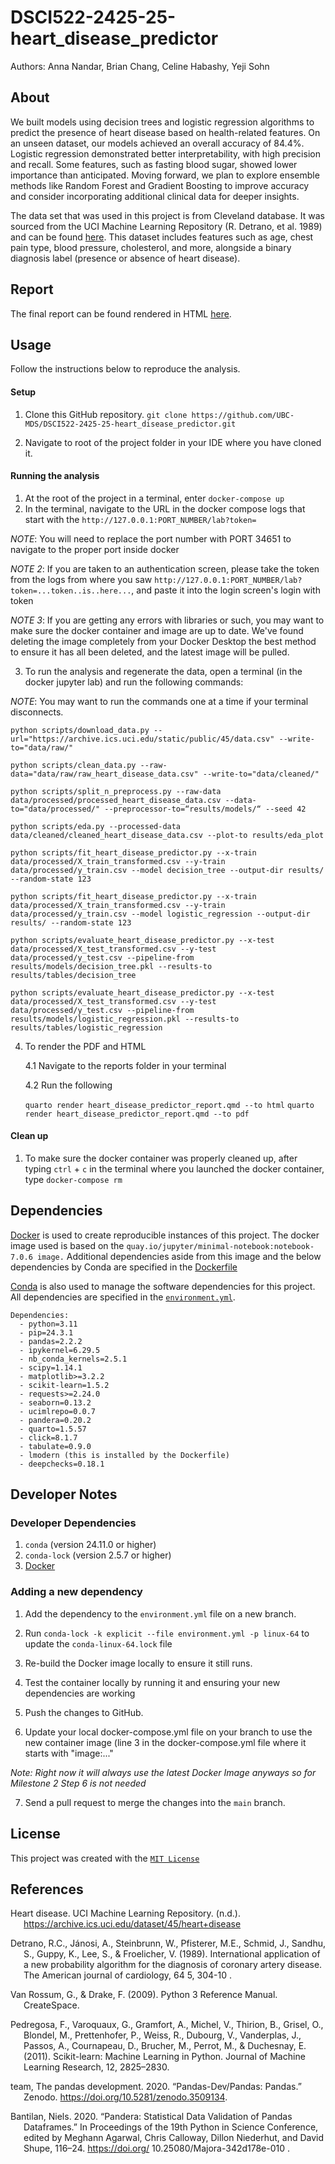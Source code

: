 # DSCI522-2425-25-heart_disease_predictor

Authors: Anna Nandar, Brian Chang, Celine Habashy, Yeji Sohn

## About

We built models using decision trees and logistic regression algorithms to predict the presence of heart disease based on health-related features. On an unseen dataset, our models achieved an overall accuracy of 84.4%. Logistic regression demonstrated better interpretability, with high precision and recall. Some features, such as fasting blood sugar, showed lower importance than anticipated. Moving forward, we plan to explore ensemble methods like Random Forest and Gradient Boosting to improve accuracy and consider incorporating additional clinical data for deeper insights.

The data set that was used in this project is from Cleveland database. It was sourced from the UCI Machine
Learning Repository (R. Detrano, et al. 1989) and can be found
[here](https://archive.ics.uci.edu/dataset/45/heart+disease). This dataset includes features such as age, chest pain type, blood pressure, cholesterol, and more, alongside a binary diagnosis label (presence or absence of heart disease). 

## Report

The final report can be found rendered in HTML
[here](https://ubc-mds.github.io/DSCI522-2425-25-heart_disease_predictor/).

## Usage

Follow the instructions below to reproduce the analysis.

#### Setup

1. Clone this GitHub repository. `git clone https://github.com/UBC-MDS/DSCI522-2425-25-heart_disease_predictor.git`

2. Navigate to root of the project folder in your IDE where you have cloned it.

#### Running the analysis

1. At the root of the project in a terminal, enter
    ```docker-compose up```
2. In the terminal, navigate to the URL in the docker compose logs that start with the `http://127.0.0.1:PORT_NUMBER/lab?token=`

*NOTE*: You will need to replace the port number with PORT 34651 to navigate to the proper port inside docker

*NOTE 2*: If you are taken to an authentication screen, please take the token from the logs from where you saw `http://127.0.0.1:PORT_NUMBER/lab?token=...token..is..here...`, and paste it into the login screen's login with token

*NOTE 3*: If you are getting any errors with libraries or such, you may want to make sure the docker container and image are up to date. We've found deleting the image completely from your Docker Desktop the best method to ensure it has all been deleted, and the latest image will be pulled.

3. To run the analysis and regenerate the data, open a terminal (in the docker jupyter lab) and run the following commands:

*NOTE*: You may want to run the commands one at a time if your terminal disconnects.
```
python scripts/download_data.py --url="https://archive.ics.uci.edu/static/public/45/data.csv" --write-to="data/raw/"

python scripts/clean_data.py --raw-data="data/raw/raw_heart_disease_data.csv" --write-to="data/cleaned/"

python scripts/split_n_preprocess.py --raw-data data/processed/processed_heart_disease_data.csv --data-to="data/processed/" --preprocessor-to=“results/models/“ --seed 42

python scripts/eda.py --processed-data data/cleaned/cleaned_heart_disease_data.csv --plot-to results/eda_plot

python scripts/fit_heart_disease_predictor.py --x-train data/processed/X_train_transformed.csv --y-train data/processed/y_train.csv --model decision_tree --output-dir results/ --random-state 123

python scripts/fit_heart_disease_predictor.py --x-train data/processed/X_train_transformed.csv --y-train data/processed/y_train.csv --model logistic_regression --output-dir results/ --random-state 123

python scripts/evaluate_heart_disease_predictor.py --x-test data/processed/X_test_transformed.csv --y-test data/processed/y_test.csv --pipeline-from results/models/decision_tree.pkl --results-to results/tables/decision_tree

python scripts/evaluate_heart_disease_predictor.py --x-test data/processed/X_test_transformed.csv --y-test data/processed/y_test.csv --pipeline-from results/models/logistic_regression.pkl --results-to results/tables/logistic_regression
```

4. To render the PDF and HTML

    4.1 Navigate to the reports folder in your terminal
    
    4.2 Run the following

      `quarto render heart_disease_predictor_report.qmd --to html`
      `quarto render heart_disease_predictor_report.qmd --to pdf`

#### Clean up
1. To make sure the docker container was properly cleaned up, after typing `ctrl` + `c` in the terminal where you launched the docker container, type `docker-compose rm`

## Dependencies
[Docker](https://www.docker.com/) is used to create reproducible instances of this project. The docker image used is based on the `quay.io/jupyter/minimal-notebook:notebook-7.0.6 image.` Additional dependencies aside from this image and the below dependencies by Conda are specified in the [Dockerfile](Dockerfile)

[Conda](https://docs.conda.io/projects/conda/en/latest/user-guide/install/index.html) is also used to manage the software dependencies for this project.
All dependencies are specified in the [`environment.yml`](environment.yml).

```
Dependencies:
  - python=3.11
  - pip=24.3.1
  - pandas=2.2.2
  - ipykernel=6.29.5
  - nb_conda_kernels=2.5.1
  - scipy=1.14.1
  - matplotlib>=3.2.2
  - scikit-learn=1.5.2
  - requests>=2.24.0
  - seaborn=0.13.2
  - ucimlrepo=0.0.7
  - pandera=0.20.2
  - quarto=1.5.57
  - click=8.1.7
  - tabulate=0.9.0
  - lmodern (this is installed by the Dockerfile)
  - deepchecks=0.18.1
```
## Developer Notes
### Developer Dependencies
1. `conda` (version 24.11.0 or higher)
2. `conda-lock` (version 2.5.7 or higher)
3. [Docker](https://www.docker.com/) 
### Adding a new dependency

1. Add the dependency to the `environment.yml` file on a new branch.

2. Run `conda-lock -k explicit --file environment.yml -p linux-64` to update the `conda-linux-64.lock` file

3. Re-build the Docker image locally to ensure it still runs.

4. Test the container locally by running it and ensuring your new dependencies are working

5. Push the changes to GitHub.

6. Update your local docker-compose.yml file on your branch to use the new container image (line 3 in the docker-compose.yml file where it starts with "image:..."

*Note: Right now it will always use the latest Docker Image anyways so for Milestone 2 Step 6 is not needed*

7. Send a pull request to merge the changes into the `main` branch. 

## License

This project was created with the [`MIT License`](LICENSE.md)

## References

<div id="refs" class="references hanging-indent">

<div id="ref-UCI">

Heart disease. UCI Machine Learning Repository. (n.d.). https://archive.ics.uci.edu/dataset/45/heart+disease 

</div>

<div id="ref-Detrano1989">

Detrano, R.C., Jánosi, A., Steinbrunn, W., Pfisterer, M.E., Schmid, J., Sandhu, S., Guppy, K., Lee, S., & Froelicher, V. (1989). International application of a new probability algorithm for the diagnosis of coronary artery disease. The American journal of cardiology, 64 5, 304-10 .

</div>

<div id="ref-Python">

Van Rossum, G., & Drake, F. (2009). Python 3 Reference Manual. CreateSpace.

</div>


<div id="ref-SciLearn">

Pedregosa, F., Varoquaux, G., Gramfort, A., Michel, V., Thirion, B., Grisel, O., Blondel, M., Prettenhofer, P., Weiss, R., Dubourg, V., Vanderplas, J., Passos, A., Cournapeau, D., Brucher, M., Perrot, M., & Duchesnay, E. (2011). Scikit-learn: Machine Learning in Python. Journal of Machine Learning Research, 12, 2825–2830.
</div>

<div id="ref-pandas">

team, The pandas development. 2020. “Pandas-Dev/Pandas: Pandas.” Zenodo. https://doi.org/10.5281/zenodo.3509134.
</div>

<div id="ref-pandera">

Bantilan, Niels. 2020. “Pandera: Statistical Data Validation of Pandas Dataframes.” In Proceedings of the 19th Python in Science Conference, edited by Meghann Agarwal, Chris Calloway, Dillon Niederhut, and David Shupe, 116–24. https://doi.org/ 10.25080/Majora-342d178e-010 .
</div>

</div>
